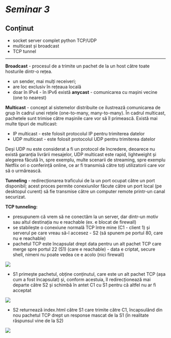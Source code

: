 # _Seminar 3_

## Conținut 

- socket server complet python TCP/UDP
- multicast și broadcast
- TCP tunnel
***

**Broadcast** - procesul de a trimite un pachet de la un host către toate hosturile dintr-o rețea.

- un sender, mai mulți receiveri;
- are loc exclusiv în rețeaua locală
- doar în IPv4 - în IPv6 există **anycast** - comunicarea cu mașini vecine (one to nearest)

**Multicast** - concept al sistemelor distribuite ce ilustrează comunicarea de grup în cadrul unei rețele (one-to-many, many-to-many). În cadrul multicast, pachetele sunt trimise către mașinile care vor să îl primească. Există mai multe tipuri de multicast:

- IP multicast - este folosit protocolul IP pentru trimiterea datelor
- UDP multicast - este folosit protocolul UDP pentru trimiterea datelor

Deși UDP nu este considerat a fi un protocol de încredere, deoarece nu există garanția livrării mesajelor, UDP multicast este rapid, lightweight și alegerea făcută în, spre exemplu, multe scenarii de streaming, spre exemplu Netflix ori o conferință online, ce ar fi transmisă către toți utilizatorii care vor să o urmărească.

**Tunneling** - redirecționarea traficului de la un port ocupat către un port disponibil; acest proces permite conexiunilor făcute către un port local (pe desktopul curent) să fie transmise către un computer remote printr-un canal securizat.

**TCP tunneling:** 

- presupunem că vrem să ne conectăm la un server, dar dintr-un motiv sau altul destinația nu e reachable (ex. e blocat de firewall)
- se stabilește o conexiune normală TCP între mine (C1 - client 1) și serverul pe care vreau să-l accesez - S2 (să spunem pe portul 80, care nu e reachable)
- pachetul TCP este încapsulat drept data pentru un alt pachet TCP care merge spre portul 22 (S1) (care e reachable) - data e criptat, secure shell, nimeni nu poate vedea ce e acolo (nici firewall)

![](https://github.com/liviuiosim/computer-networks-2024/blob/main/seminar3/assets/tunnel1.png)

- S1 primește pachetul, obține conținutul, care este un alt pachet TCP (așa cum a fost încapsulat) și, conform acestuia, îl redirecționează mai departe către S2 și schimbă în antet C1 cu S1 pentru că altfel nu ar fi acceptat

![](https://github.com/liviuiosim/computer-networks-2024/blob/main/seminar3/assets/tunnel2.png)

- S2 returnează index.html către S1 care trimite către C1, încapsulând din nou pachetul TCP drept un response mascat de la S1 (în realitate răspunsul vine de la S2)

![](https://github.com/liviuiosim/computer-networks-2024/blob/main/seminar3/assets/tunnel3.png)
